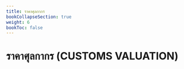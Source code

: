 ```yaml
---
title: ราคาศุลกากร
bookCollapseSection: true
weight: 6
bookToc: false
---
```


ราคาศุลกากร (CUSTOMS VALUATION)
===

